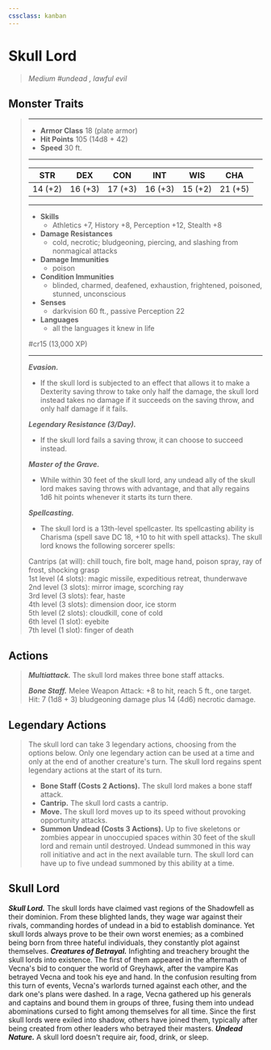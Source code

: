 ```yaml
---
cssclass: kanban
---
```


# Skull Lord
>*Medium #undead , lawful evil*
## Monster Traits
>___
>- **Armor Class** 18 (plate armor)
>- **Hit Points** 105 (14d8 + 42)
>- **Speed** 30 ft.
>___
>|STR|DEX|CON|INT|WIS|CHA|
>|:---:|:---:|:---:|:---:|:---:|:---:|
>|14 (+2)|16 (+3)|17 (+3)|16 (+3)|15 (+2)|21 (+5)|
>___
>- **Skills**
>	 - Athletics +7, History +8, Perception +12, Stealth +8
>- **Damage Resistances**
>	 - cold, necrotic; bludgeoning, piercing, and slashing from nonmagical attacks
>- **Damage Immunities**
>	 - poison
>- **Condition Immunities**
>	 - blinded, charmed, deafened, exhaustion, frightened, poisoned, stunned, unconscious
>- **Senses**
>	 - darkvision 60 ft., passive Perception 22
>- **Languages**
>	 - all the languages it knew in life
>
> #cr15 (13,000 XP)
>___
>***Evasion.***  
>	- If the skull lord is subjected to an effect that allows it to make a Dexterity saving throw to take only half the damage, the skull lord instead takes no damage if it succeeds on the saving throw, and only half damage if it fails.  
>
>***Legendary Resistance (3/Day).***  
>	- If the skull lord fails a saving throw, it can choose to succeed instead.  
>
>***Master of the Grave.***  
>	- While within 30 feet of the skull lord, any undead ally of the skull lord makes saving throws with advantage, and that ally regains 1d6 hit points whenever it starts its turn there.  
>
>***Spellcasting.***  
>	- The skull lord is a 13th-level spellcaster. Its spellcasting ability is Charisma (spell save DC 18, +10 to hit with spell attacks). The skull lord knows the following sorcerer spells:  
>
>Cantrips (at will): chill touch, fire bolt, mage hand, poison spray, ray of frost, shocking grasp  
>1st level (4 slots): magic missile, expeditious retreat, thunderwave  
>2nd level (3 slots): mirror image, scorching ray  
>3rd level (3 slots): fear, haste  
>4th level (3 slots): dimension door, ice storm  
>5th level (2 slots): cloudkill, cone of cold  
>6th level (1 slot): eyebite  
>7th level (1 slot): finger of death  
>
## Actions
>***Multiattack.*** The skull lord makes three bone staff attacks.  
>
>***Bone Staff.*** Melee Weapon Attack: +8 to hit, reach 5 ft., one target. Hit: 7 (1d8 + 3) bludgeoning damage plus 14 (4d6) necrotic damage.  
>
## Legendary Actions
>The skull lord can take 3 legendary actions, choosing from the options below. Only one legendary action can be used at a time and only at the end of another creature's turn. The skull lord regains spent legendary actions at the start of its turn.
>
>- **Bone Staff (Costs 2 Actions).** The skull lord makes a bone staff attack.
>- **Cantrip.** The skull lord casts a cantrip.
>- **Move.** The skull lord moves up to its speed without provoking opportunity attacks.
>- **Summon Undead (Costs 3 Actions).** Up to five skeletons or zombies appear in unoccupied spaces within 30 feet of the skull lord and remain until destroyed. Undead summoned in this way roll initiative and act in the next available turn. The skull lord can have up to five undead summoned by this ability at a time.
## Skull Lord
***Skull Lord.*** The skull lords have claimed vast regions of the Shadowfell as their dominion. From these blighted lands, they wage war against their rivals, commanding hordes of undead in a bid to establish dominance. Yet skull lords always prove to be their own worst enemies; as a combined being born from three hateful individuals, they constantly plot against themselves.
***Creatures of Betrayal.*** Infighting and treachery brought the skull lords into existence. The first of them appeared in the aftermath of Vecna's bid to conquer the world of Greyhawk, after the vampire Kas betrayed Vecna and took his eye and hand. In the confusion resulting from this turn of events, Vecna's warlords turned against each other, and the dark one's plans were dashed. In a rage, Vecna gathered up his generals and captains and bound them in groups of three, fusing them into undead abominations cursed to fight among themselves for all time. Since the first skull lords were exiled into shadow, others have joined them, typically after being created from other leaders who betrayed their masters.
***Undead Nature.*** A skull lord doesn't require air, food, drink, or sleep.